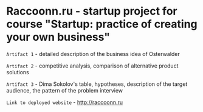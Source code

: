 # Raccoonn.ru - startup project for course "Startup: practice of creating your own business"

`Artifact 1` - detailed description of the business idea of Osterwalder

`Artifact 2` - competitive analysis, comparison of alternative product solutions

`Artifact 3` - Dima Sokolov's table, hypotheses, description of the target audience, the pattern of the problem interview

`Link to deployed website` - http://raccoonn.ru
